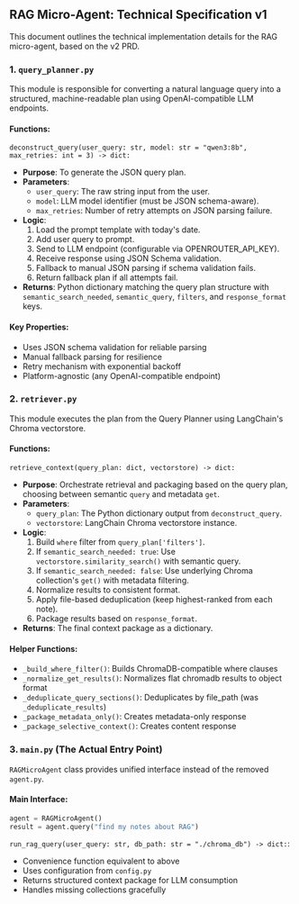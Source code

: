 ## RAG Micro-Agent: Technical Specification v1

This document outlines the technical implementation details for the RAG micro-agent, based on the v2 PRD.

### 1. `query_planner.py`

This module is responsible for converting a natural language query into a structured, machine-readable plan using OpenAI-compatible LLM endpoints.

#### **Functions:**

`deconstruct_query(user_query: str, model: str = "qwen3:8b", max_retries: int = 3) -> dict:`
-   **Purpose**: To generate the JSON query plan.
-   **Parameters**:
    -   `user_query`: The raw string input from the user.
    -   `model`: LLM model identifier (must be JSON schema-aware).
    -   `max_retries`: Number of retry attempts on JSON parsing failure.
-   **Logic**:
    1.  Load the prompt template with today's date.
    2.  Add user query to prompt.
    3.  Send to LLM endpoint (configurable via OPENROUTER_API_KEY).
    4.  Receive response using JSON Schema validation.
    5.  Fallback to manual JSON parsing if schema validation fails.
    6.  Return fallback plan if all attempts fail.
-   **Returns**: Python dictionary matching the query plan structure with `semantic_search_needed`, `semantic_query`, `filters`, and `response_format` keys.

#### **Key Properties:**
- Uses JSON schema validation for reliable parsing
- Manual fallback parsing for resilience
- Retry mechanism with exponential backoff
- Platform-agnostic (any OpenAI-compatible endpoint)

### 2. `retriever.py`

This module executes the plan from the Query Planner using LangChain's Chroma vectorstore.

#### **Functions:**

`retrieve_context(query_plan: dict, vectorstore) -> dict:`
-   **Purpose**: Orchestrate retrieval and packaging based on the query plan, choosing between semantic `query` and metadata `get`.
-   **Parameters**:
    -   `query_plan`: The Python dictionary output from `deconstruct_query`.
    -   `vectorstore`: LangChain Chroma vectorstore instance.
-   **Logic**:
    1.  Build `where` filter from `query_plan['filters']`.
    2.  If `semantic_search_needed: true`: Use `vectorstore.similarity_search()` with semantic query.
    3.  If `semantic_search_needed: false`: Use underlying Chroma collection's `get()` with metadata filtering.
    4.  Normalize results to consistent format.
    5.  Apply file-based deduplication (keep highest-ranked from each note).
    6.  Package results based on `response_format`.
-   **Returns**: The final context package as a dictionary.

#### **Helper Functions:**
- `_build_where_filter()`: Builds ChromaDB-compatible where clauses
- `_normalize_get_results()`: Normalizes flat chromadb results to object format
- `_deduplicate_query_sections()`: Deduplicates by file_path (was `_deduplicate_results`)
- `_package_metadata_only()`: Creates metadata-only response
- `_package_selective_context()`: Creates content response

### 3. `main.py` (The Actual Entry Point)

`RAGMicroAgent` class provides unified interface instead of the removed `agent.py`.

#### **Main Interface:**

```python
agent = RAGMicroAgent()
result = agent.query("find my notes about RAG")
```

`run_rag_query(user_query: str, db_path: str = "./chroma_db") -> dict:`:
- Convenience function equivalent to above
- Uses configuration from `config.py`
- Returns structured context package for LLM consumption
- Handles missing collections gracefully
